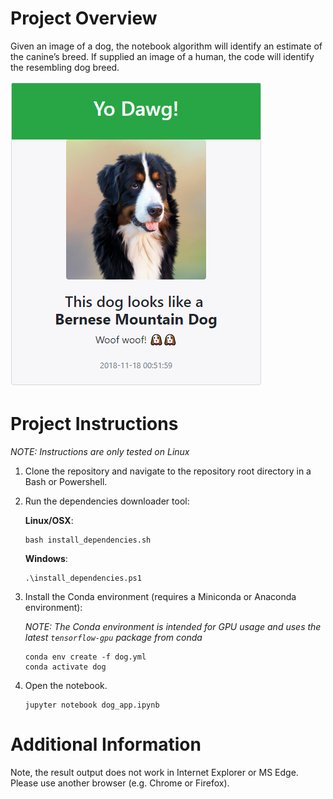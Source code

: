 [//]: # (Image References)

[image1]: ./images/sample_dog_output_new.png "Sample Output"

# Project Overview

 Given an image of a dog, the notebook algorithm will identify an estimate of the canine’s breed.  If supplied an image of a human, the code will identify the resembling dog breed.  

![Sample Output][image1]

# Project Instructions

*NOTE: Instructions are only tested on Linux*

1. Clone the repository and navigate to the repository root directory in a Bash or Powershell.

2. Run the dependencies downloader tool:

	**Linux/OSX**:

	```
	bash install_dependencies.sh
	```

	**Windows**:

	```
	.\install_dependencies.ps1
	```

3. Install the Conda environment (requires a Miniconda or Anaconda environment):

	*NOTE: The Conda environment is intended for GPU usage and uses the latest `tensorflow-gpu` package from conda* 

	```
	conda env create -f dog.yml
	conda activate dog
	```  

4. Open the notebook.
	
	```
	jupyter notebook dog_app.ipynb
	```

# Additional Information

Note, the result output does not work in Internet Explorer or MS Edge.  Please use another browser (e.g. Chrome or Firefox).